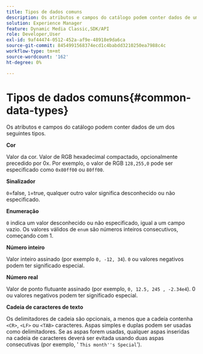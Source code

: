 ```yaml
---
title: Tipos de dados comuns
description: Os atributos e campos do catálogo podem conter dados de um dos seguintes tipos.
solution: Experience Manager
feature: Dynamic Media Classic,SDK/API
role: Developer,User
exl-id: 9af44474-0512-452a-af9e-48918e9da6ca
source-git-commit: 8454991568374ecd1c4babdd3210250ea7988c4c
workflow-type: tm+mt
source-wordcount: '162'
ht-degree: 0%

---
```


# Tipos de dados comuns{#common-data-types}

Os atributos e campos do catálogo podem conter dados de um dos seguintes tipos.

**Cor**

Valor da cor. Valor de RGB hexadecimal compactado, opcionalmente precedido por 0x. Por exemplo, o valor de RGB `128,255,0` pode ser especificado como `0x80ff00` ou `80ff00`.

**Sinalizador**

`0`=false, `1`=true, qualquer outro valor significa desconhecido ou não especificado.

**Enumeração**

`0` indica um valor desconhecido ou não especificado, igual a um campo vazio. Os valores válidos de `enum` são números inteiros consecutivos, começando com 1.

**Número inteiro**

Valor inteiro assinado (por exemplo `0, -12, 34`). `0` ou valores negativos podem ter significado especial.

**Número real**

Valor de ponto flutuante assinado (por exemplo, `0, 12.5, 245 , -2.34e4`). 0 ou valores negativos podem ter significado especial.

**Cadeia de caracteres de texto**

Os delimitadores de cadeia são opcionais, a menos que a cadeia contenha `<CR>`, `<LF>` ou `<TAB>` caracteres. Aspas simples e duplas podem ser usadas como delimitadores. Se as aspas forem usadas, qualquer aspas inseridas na cadeia de caracteres deverá ser evitada usando duas aspas consecutivas (por exemplo, &#39; `This month''s Special`&#39;).
